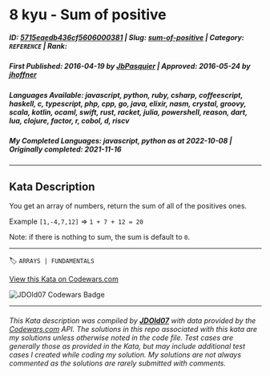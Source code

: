 # 8 kyu - Sum of positive

##### **ID**: [5715eaedb436cf5606000381](https://www.codewars.com/kata/5715eaedb436cf5606000381) | **Slug**: [sum-of-positive](https://www.codewars.com/kata/5715eaedb436cf5606000381) | **Category**: `REFERENCE` | **Rank**: <span style="color:white">8 kyu</span>

##### **First Published**: 2016-04-19 ***by*** [JbPasquier](https://www.codewars.com/users/JbPasquier) | **Approved**: 2016-05-24 ***by*** [jhoffner](https://www.codewars.com/users/jhoffner)

##### **Languages Available**: javascript, python, ruby, csharp, coffeescript, haskell, c, typescript, php, cpp, go, java, elixir, nasm, crystal, groovy, scala, kotlin, ocaml, swift, rust, racket, julia, powershell, reason, dart, lua, clojure, factor, r, cobol, d, riscv

##### **My Completed Languages**: javascript, python ***as at*** 2022-10-08 | **Originally completed**: 2021-11-16

---

## Kata Description


You get an array of numbers, return the sum of all of the positives ones.



Example `[1,-4,7,12]` => `1 + 7 + 12 = 20`



Note: if there is nothing to sum, the sum is default to `0`.



---


🏷 `ARRAYS | FUNDAMENTALS`


[View this Kata on Codewars.com](https://www.codewars.com/kata/5715eaedb436cf5606000381)

![](https://www.codewars.com/users/jdold07/badges/large "JDOld07 Codewars Badge")

---

###### *This Kata description was compiled by [**JDOld07**](https://tpstech.dev) with data provided by the [Codewars.com](https://www.codewars.com) API.  The solutions in this repo associated with this kata are my solutions unless otherwise noted in the code file.  Test cases are generally those as provided in the Kata, but may include additional test cases I created while coding my solution.  My solutions are not always commented as the solutions are rarely submitted with comments.*
